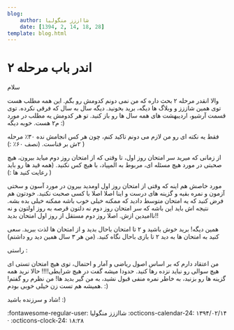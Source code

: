 ```yaml
---
blog:
    author: شااززز منگولیا
    date: [1394, 2, 14, 18, 28]
template: blog.html
---
```

# اندر باب مرحله ۲

<div class="cnt">
سلام<p></p>

<p>والا انقدر مرحله ۲ بحث داره که من نمی دونم کدومش رو بگم. این همه مطلب هست توی همین شاززز و وبلاگ ها دیگه، برید بخونید. دیگه سال به سال که فرقی نکرده. توی قسمت آرشیو، اردیبهشت های همه سال ها رو باز کنید. تو هر کدومش یه مطلب در مورد م۲ هست. خوبه دیگه :)</p>

<p>فقط یه نکته ای رو من لازم می دونم تاکید کنم، چون هر کس انجامش نده ۳۰٪ مرحله ۲ش بر فناست. (نصف ۶۰٪ :) )</p>
<p>از زمانی که میرید سر امتحان روز اول، تا وقتی که از امتحان روز دوم میاید بیرون، هیچ صحبتی در مورد هیچ مسئله ای، مربوط به المپیاد، با هیچ کس نکنید. (همه قید ها رو باید رعایت کنید ها :)‌ )</p>
<p>مورد خاصش هم اینه که وقتی از امتحان روز اول اومدید بیرون در مورد آسون و سختی آزمون و نمره بقیه و گزینه های درست و اینا اصلا اصلا با کسی صحبت نکنید. خودتون هم فرض کنید که یه امتحان متوسط دادید که ممکنه خیلی خوب باشه ممکنه خیلی بده بشه. نتیجه اش باید این باشه که سر امتحان روز دوم نه دلتون قرصه به روز اولتون و نه ناامیدین ازش. اصلا روز دوم مستقل از روز اول امتحان بدید!!</p>

<p>همین دیگه!‌ برید خوش باشید و ۲ تا امتحان باحال بدید و از امتحان ها لذت ببرید. سعی کنید به امتحان ها به دید ۲ تا بازی باحال نگاه کنید. (من هر ۳ سال همین دید رو داشتم)</p>

<p>راستی :</p>
<p>من اعتقاد دارم که بر اساس اصول ریاضی و آمار و احتمال، توی هیچ امتحان تستی ای هیچ سوالی رو نباید نزده رها کنید. حدودا میشه گفت در هیچ شرایطی!!!! حالا نرید همه گزینه ها رو بزنید، به خاطر نمره منفی قبول نشید،‌ به من گیر بدید ها! من نظرم رو گفتم! همیشه هم تست زن خیلی خوبی بودم. :) </p>

<p>شاد و سرزنده باشید! :)</p>
</div>

<div class="blog-info" markdown>
<span class="blog-author">
:fontawesome-regular-user: شااززز منگولیا
</span>
<span class="blog-date">
:octicons-calendar-24: ۱۳۹۴/۰۲/۱۴ · :octicons-clock-24: ۱۸:۲۸
</span>
</div>

